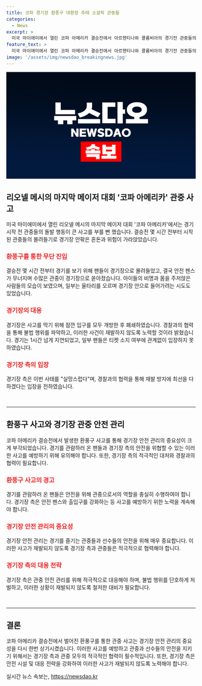 ```yaml
---
title: 코파 경기장 환풍구 대환장 추태 소셜픽 관중들
categories:
  - News
excerpt: >
  미국 마이애미에서 열린 코파 아메리카 결승전에서 아르헨티나와 콜롬비아의 경기전 관중들의 돌발 행동이 사고를 일으켰습니다. 경기장 밖은 안전 펜스가 무너지고 사람들이 쏟아지면서 아수라장이 됐고, 경기장은 입구를 잠깐 개방한 후 폐쇄했습니다. 이로 인해 1시간 넘게 지연된 경기에는 7,000명이 넘는 티켓 없는 관중이 쏟아져 들어오며 혼란이 빚어졌습니다. 경기장 측은 사건을 재발하지 않도록 경찰과 협력하겠다는 입장을 밝혔습니다. [출처: 엑스 ManagerTactical AztecaDeportes PaulTenorio TyCSports DiarioOle]
feature_text: >
  미국 마이애미에서 열린 코파 아메리카 결승전에서 아르헨티나와 콜롬비아의 경기전 관중들의 돌발 행동이 사고를 일으켰습니다. 경기장 밖은 안전 펜스가 무너지고 사람들이 쏟아지면서 아수라장이 됐고, 경기장은 입구를 잠깐 개방한 후 폐쇄했습니다. 이로 인해 1시간 넘게 지연된 경기에는 7,000명이 넘는 티켓 없는 관중이 쏟아져 들어오며 혼란이 빚어졌습니다. 경기장 측은 사건을 재발하지 않도록 경찰과 협력하겠다는 입장을 밝혔습니다. [출처: 엑스 ManagerTactical AztecaDeportes PaulTenorio TyCSports DiarioOle]
image: '/assets/img/newsdao_breakingnews.jpg'
---
```


<p><img src="/assets/img/newsdao_breakingnews.jpg" alt="cryptoinkorea 속보" /></p>

<h2 data-ke-size="size26">리오넬 메시의 마지막 메이저 대회 '코파 아메리카' 관중 사고</h2>

<p data-ke-size="size16">미국 마이애미에서 열린 리오넬 메시의 마지막 메이저 대회 '코파 아메리카'에서는 경기 시작 전 관중들의 돌발 행동이 큰 사고를 부를 뻔 했습니다. 결승전 몇 시간 전부터 시작된 관중들의 몰려들기로 경기장 안팎은 혼돈과 위험이 가라앉았습니다.</p> 

<h3><b><span style="color: #ee2323;">환풍구를 통한 무단 진입</span></b></h3>

<p data-ke-size="size16">결승전 몇 시간 전부터 경기를 보기 위해 팬들이 경기장으로 몰려들었고, 결국 안전 펜스가 무너지며 수많은 관중이 경기장으로 쏟아졌습니다. 아이들의 비명과 몸을 주저앉은 사람들의 모습이 보였으며, 일부는 울타리를 오르며 경기장 안으로 들어가려는 시도도 있었습니다.</p>

<h3><b><span style="color: #ee2323;">경기장의 대응</span></b></h3>

<p data-ke-size="size16">경기장은 사고를 막기 위해 잠깐 입구를 모두 개방한 후 폐쇄하였습니다. 경찰과의 협력을 통해 불법 행위를 파악하고, 이러한 사건이 재발하지 않도록 노력할 것이라 밝혔습니다. 경기는 1시간 넘게 지연되었고, 일부 팬들은 티켓 소지 여부에 관계없이 입장하지 못하였습니다.</p>

<h3><b><span style="color: #ee2323;">경기장 측의 입장</span></b></h3>

<p data-ke-size="size16">경기장 측은 이번 사태를 "실망스럽다"며, 경찰과의 협력을 통해 재발 방지에 최선을 다하겠다는 입장을 전하였습니다.</p>

<p data-ke-size="size16">&nbsp;</p>

<hr>

<h2 data-ke-size="size26">환풍구 사고와 경기장 관중 안전 관리</h2>

<p data-ke-size="size16">코파 아메리카 결승전에서 발생한 환풍구 사고를 통해 경기장 안전 관리의 중요성이 크게 부각되었습니다. 경기를 관람하러 온 팬들과 경기장 측의 안전을 위협할 수 있는 이러한 사고를 예방하기 위해 유의해야 합니다. 또한, 경기장 측의 적극적인 대처와 경찰과의 협력이 필요합니다.</p>

<h3><b><span style="color: #ee2323;">환풍구 사고의 경고</span></b></h3>

<p data-ke-size="size16">경기를 관람하러 온 팬들은 안전을 위해 관중으로서의 역할을 충실히 수행하여야 합니다. 경기장 측은 안전 펜스와 출입구를 강화하는 등 사고를 예방하기 위한 노력을 계속해야 합니다.</p>

<h3><b><span style="color: #ee2323;">경기장 안전 관리의 중요성</span></b></h3>

<p data-ke-size="size16">경기장 안전 관리는 경기를 즐기는 관중들과 선수들의 안전을 위해 매우 중요합니다. 이러한 사고가 재발되지 않도록 경기장 측과 관중들은 적극적으로 협력해야 합니다.</p>

<h3><b><span style="color: #ee2323;">경기장 측의 대응 전략</span></b></h3>

<p data-ke-size="size16">경기장 측은 관중 안전 관리를 위해 적극적으로 대응해야 하며, 불법 행위를 단호하게 처벌하고, 이러한 상황이 재발되지 않도록 철저한 대비가 필요합니다.</p>

<p data-ke-size="size16">&nbsp;</p>

<hr>

<h2 data-ke-size="size26">결론</h2>

<p data-ke-size="size16">코파 아메리카 결승전에서 벌어진 환풍구를 통한 관중 사고는 경기장 안전 관리의 중요성을 다시 한번 상기시켰습니다. 이러한 사고를 예방하고 관중과 선수들의 안전을 지키기 위해서는 경기장 측과 관중 모두의 적극적인 협력이 필수적입니다. 또한, 경기장 측은 안전 시설 및 대응 전략을 강화하여 이러한 사고가 재발되지 않도록 노력해야 합니다.</p>
실시간 뉴스 속보는, <a href="https://newsdao.kr" rel="dofollow">https://newsdao.kr</a>


